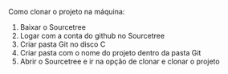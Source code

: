 Como clonar o projeto na máquina:
1. Baixar o Sourcetree
2. Logar com a conta do github no Sourcetree
3. Criar pasta Git no disco C
4. Criar pasta com o nome do projeto dentro da pasta Git
5. Abrir o Sourcetree e ir na opção de clonar e clonar o projeto
